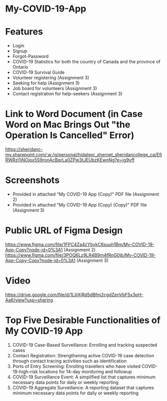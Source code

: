 # My-COVID-19-App
# Features
- Login
- Signup
- Forgot-Password
- COVID-19 Statistics for both the country of Canada and the province of Ontario
- COVID-19 Survival Guide
-	Volunteer registering (Assignment 3)
-	Seeking for help (Assignment 3)
-	Job board for volunteers (Assignment 3)
-	Contact registration for help-seekers (Assignment 3)
# Link to Word Document (in Case Word on Mac Brings Out "the Operation Is Cancelled" Error)
https://sheridanc-my.sharepoint.com/:w:/g/personal/hidalgor_shernet_sheridancollege_ca/EfiRWRzl1jNOjpx5S9ronAcBqrLa0ZPie3tJEUbzKEwnNg?e=ig9vff
# Screenshots
- Provided in attached "My COVID-19 App (Copy)" PDF file (Assignment 2)
- Provided in attached "My COVID-19 App (Copy) (Copy)" PDF file (Assignment 3)
# Public URL of Figma Design
https://www.figma.com/file/1FPC4Za4zYbykC6suuh1Bm/My-COVID-19-App-Copy?node-id=0%3A1 (Assignment 2)
https://www.figma.com/file/3POQ6Lz9LR4B9m4fRnG0jb/My-COVID-19-App-Copy-Copy?node-id=0%3A1 (Assignment 3)
# Video
https://drive.google.com/file/d/1LiljXjRd5dBfm2cgdZenVbF5x3pH-Aa6/view?usp=sharing
# Top Five Desirable Functionalities of My COVID-19 App
1. COVID-19 Case-Based Surveillance: Enrolling and tracking suspected cases
2. Contact Registration: Strengthening active COVID-19 case detection through contact tracing activities such as identification
3. Ports of Entry Screening: Enrolling travellers who have visited COVID-19-high-risk locations for 14-day monitoring and followup
4. COVID-19 Surveillance Event: A simplified list that captures minimum necessary data points for daily or weekly reporting
5. COVID-19 Aggregate Surveillance: A reporting dataset that captures minimum necessary data points for daily or weekly reporting
